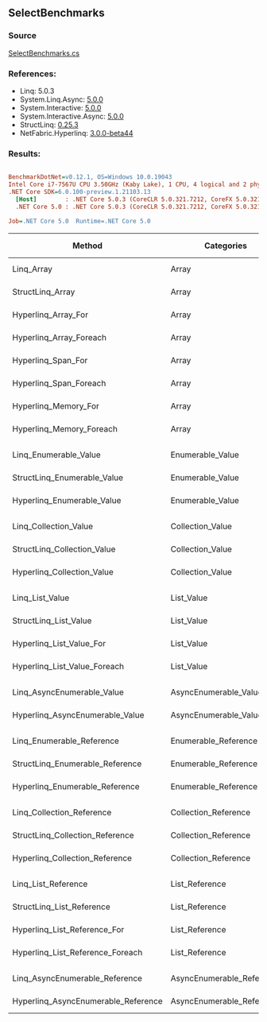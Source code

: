 ﻿## SelectBenchmarks

### Source
[SelectBenchmarks.cs](../NetFabric.Hyperlinq.Benchmarks/Benchmarks/SelectBenchmarks.cs)

### References:
- Linq: 5.0.3
- System.Linq.Async: [5.0.0](https://www.nuget.org/packages/System.Linq.Async/5.0.0)
- System.Interactive: [5.0.0](https://www.nuget.org/packages/System.Interactive/5.0.0)
- System.Interactive.Async: [5.0.0](https://www.nuget.org/packages/System.Interactive.Async/5.0.0)
- StructLinq: [0.25.3](https://www.nuget.org/packages/StructLinq/0.25.3)
- NetFabric.Hyperlinq: [3.0.0-beta44](https://www.nuget.org/packages/NetFabric.Hyperlinq/3.0.0-beta44)

### Results:
``` ini

BenchmarkDotNet=v0.12.1, OS=Windows 10.0.19043
Intel Core i7-7567U CPU 3.50GHz (Kaby Lake), 1 CPU, 4 logical and 2 physical cores
.NET Core SDK=6.0.100-preview.1.21103.13
  [Host]        : .NET Core 5.0.3 (CoreCLR 5.0.321.7212, CoreFX 5.0.321.7212), X64 RyuJIT
  .NET Core 5.0 : .NET Core 5.0.3 (CoreCLR 5.0.321.7212, CoreFX 5.0.321.7212), X64 RyuJIT

Job=.NET Core 5.0  Runtime=.NET Core 5.0  

```
|                              Method |                Categories | Count |       Mean |    Error |   StdDev | Ratio |  Gen 0 | Gen 1 | Gen 2 | Allocated |
|------------------------------------ |-------------------------- |------ |-----------:|---------:|---------:|------:|-------:|------:|------:|----------:|
|                          Linq_Array |                     Array |   100 |   688.3 ns |  3.32 ns |  3.10 ns |  1.00 | 0.0229 |     - |     - |      48 B |
|                    StructLinq_Array |                     Array |   100 |   224.9 ns |  1.47 ns |  1.23 ns |  0.33 |      - |     - |     - |         - |
|                 Hyperlinq_Array_For |                     Array |   100 |   233.3 ns |  1.29 ns |  1.21 ns |  0.34 |      - |     - |     - |         - |
|             Hyperlinq_Array_Foreach |                     Array |   100 |   239.1 ns |  1.35 ns |  1.19 ns |  0.35 |      - |     - |     - |         - |
|                  Hyperlinq_Span_For |                     Array |   100 |   226.0 ns |  1.37 ns |  1.21 ns |  0.33 |      - |     - |     - |         - |
|              Hyperlinq_Span_Foreach |                     Array |   100 |   216.5 ns |  1.07 ns |  0.89 ns |  0.31 |      - |     - |     - |         - |
|                Hyperlinq_Memory_For |                     Array |   100 |   312.7 ns |  1.43 ns |  1.27 ns |  0.45 |      - |     - |     - |         - |
|            Hyperlinq_Memory_Foreach |                     Array |   100 |   250.5 ns |  1.33 ns |  1.11 ns |  0.36 |      - |     - |     - |         - |
|                                     |                           |       |            |          |          |       |        |       |       |           |
|               Linq_Enumerable_Value |          Enumerable_Value |   100 | 1,346.0 ns |  4.76 ns |  4.46 ns |  1.00 | 0.0420 |     - |     - |      88 B |
|         StructLinq_Enumerable_Value |          Enumerable_Value |   100 |   835.8 ns |  4.28 ns |  3.79 ns |  0.62 | 0.0153 |     - |     - |      32 B |
|          Hyperlinq_Enumerable_Value |          Enumerable_Value |   100 |   247.7 ns |  0.83 ns |  0.73 ns |  0.18 |      - |     - |     - |         - |
|                                     |                           |       |            |          |          |       |        |       |       |           |
|               Linq_Collection_Value |          Collection_Value |   100 | 1,305.1 ns |  3.70 ns |  3.09 ns |  1.00 | 0.0420 |     - |     - |      88 B |
|         StructLinq_Collection_Value |          Collection_Value |   100 |   835.4 ns |  2.70 ns |  2.26 ns |  0.64 | 0.0153 |     - |     - |      32 B |
|          Hyperlinq_Collection_Value |          Collection_Value |   100 |   217.7 ns |  0.78 ns |  0.69 ns |  0.17 |      - |     - |     - |         - |
|                                     |                           |       |            |          |          |       |        |       |       |           |
|                     Linq_List_Value |                List_Value |   100 | 1,259.9 ns |  4.45 ns |  4.16 ns |  1.00 | 0.0420 |     - |     - |      88 B |
|               StructLinq_List_Value |                List_Value |   100 |   387.3 ns |  1.78 ns |  1.66 ns |  0.31 |      - |     - |     - |         - |
|            Hyperlinq_List_Value_For |                List_Value |   100 |   414.9 ns |  2.64 ns |  2.34 ns |  0.33 |      - |     - |     - |         - |
|        Hyperlinq_List_Value_Foreach |                List_Value |   100 |   432.7 ns |  1.46 ns |  1.22 ns |  0.34 |      - |     - |     - |         - |
|                                     |                           |       |            |          |          |       |        |       |       |           |
|          Linq_AsyncEnumerable_Value |     AsyncEnumerable_Value |   100 | 8,388.7 ns | 32.15 ns | 28.50 ns |  1.00 | 0.0458 |     - |     - |     104 B |
|     Hyperlinq_AsyncEnumerable_Value |     AsyncEnumerable_Value |   100 | 6,036.9 ns | 26.64 ns | 24.92 ns |  0.72 | 0.1373 |     - |     - |     288 B |
|                                     |                           |       |            |          |          |       |        |       |       |           |
|           Linq_Enumerable_Reference |      Enumerable_Reference |   100 |   999.7 ns |  2.93 ns |  2.60 ns |  1.00 | 0.0420 |     - |     - |      88 B |
|     StructLinq_Enumerable_Reference |      Enumerable_Reference |   100 |   541.4 ns |  1.90 ns |  1.69 ns |  0.54 | 0.0153 |     - |     - |      32 B |
|      Hyperlinq_Enumerable_Reference |      Enumerable_Reference |   100 |   552.7 ns |  6.03 ns |  5.35 ns |  0.55 | 0.0153 |     - |     - |      32 B |
|                                     |                           |       |            |          |          |       |        |       |       |           |
|           Linq_Collection_Reference |      Collection_Reference |   100 | 1,027.5 ns |  4.63 ns |  4.11 ns |  1.00 | 0.0420 |     - |     - |      88 B |
|     StructLinq_Collection_Reference |      Collection_Reference |   100 |   594.1 ns |  1.88 ns |  1.57 ns |  0.58 | 0.0153 |     - |     - |      32 B |
|      Hyperlinq_Collection_Reference |      Collection_Reference |   100 |   595.8 ns |  1.95 ns |  1.72 ns |  0.58 | 0.0153 |     - |     - |      32 B |
|                                     |                           |       |            |          |          |       |        |       |       |           |
|                 Linq_List_Reference |            List_Reference |   100 | 1,033.0 ns |  5.23 ns |  4.89 ns |  1.00 | 0.0420 |     - |     - |      88 B |
|           StructLinq_List_Reference |            List_Reference |   100 |   593.2 ns |  3.68 ns |  3.45 ns |  0.57 | 0.0153 |     - |     - |      32 B |
|        Hyperlinq_List_Reference_For |            List_Reference |   100 |   418.8 ns |  1.83 ns |  1.62 ns |  0.41 |      - |     - |     - |         - |
|    Hyperlinq_List_Reference_Foreach |            List_Reference |   100 |   454.1 ns |  0.68 ns |  0.64 ns |  0.44 |      - |     - |     - |         - |
|                                     |                           |       |            |          |          |       |        |       |       |           |
|      Linq_AsyncEnumerable_Reference | AsyncEnumerable_Reference |   100 | 8,598.4 ns | 43.27 ns | 36.14 ns |  1.00 | 0.0458 |     - |     - |     104 B |
| Hyperlinq_AsyncEnumerable_Reference | AsyncEnumerable_Reference |   100 | 6,193.7 ns | 27.90 ns | 24.73 ns |  0.72 | 0.1373 |     - |     - |     296 B |
